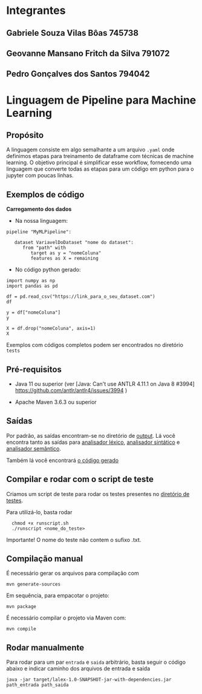 # Integrantes

## Gabriele Souza Vilas Bôas           745738

## Geovanne Mansano Fritch da Silva    791072

## Pedro Gonçalves dos Santos          794042

# Linguagem de Pipeline para Machine Learning

## Propósito

A linguagem consiste em algo semalhante a um arquivo ```.yaml``` onde definimos etapas para treinamento de dataframe com técnicas de machine learning. O objetivo principal é simplificar esse workflow, fornecendo uma linguagem que converte todas as etapas para um código em python para o jupyter com poucas linhas.

## Exemplos de código

**Carregamento dos dados**

- Na nossa linguagem:
```
pipeline "MyMLPipeline":

   dataset VariavelDoDataset "nome do dataset":
      from "path" with
         target as y = "nomeColuna"
         features as X = remaining
```
- No código python gerado:

```
import numpy as np
import pandas as pd

df = pd.read_csv("https://link_para_o_seu_dataset.com")
df

y = df["nomeColuna"]
y

X = df.drop("nomeColuna", axis=1)
X

```

Exemplos com códigos completos podem ser encontrados no diretório `tests`

## Pré-requisitos

- Java 11 ou superior (ver [Java: Can't use ANTLR 4.11.1 on Java 8 #3994] https://github.com/antlr/antlr4/issues/3994 )

- Apache Maven 3.6.3 ou superior

## Saídas

Por padrão, as saídas encontram-se no diretório de [output](saídas). Lá você encontra tanto as saídas para [analisador léxico](output/lexical.out), [analisador sintático](output/syntactical.out) e [analisador semântico](output/semantical.out). 

Também lá você encontrará [o código gerado](output/output.ipynb)

## Compilar e rodar com o script de teste

Criamos um script de teste para rodar os testes presentes no [diretório de testes](tests/entrada). 

Para utilizá-lo, basta rodar

      chmod +x runscript.sh
      ./runscript <nome_do_teste>

Importante! O nome do teste não contem o sufixo .txt.

## Compilação manual

É necessário gerar os arquivos para compilação com

    mvn generate-sources

Em sequência, para empacotar o projeto:

    mvn package

É necessário compilar o projeto via Maven com:

    mvn compile
    
## Rodar manualmente

Para rodar para um par `entrada` e `saida` arbitrário, basta seguir o código abaixo e indicar caminho dos arquivos de entrada e saída

    java -jar target/lalex-1.0-SNAPSHOT-jar-with-dependencies.jar path_entrada path_saida
